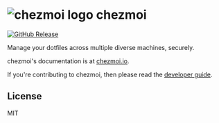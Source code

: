 # ![chezmoi logo](https://raw.githubusercontent.com/twpayne/chezmoi/refs/heads/master/assets/images/logo-144px.png) chezmoi

[![GitHub Release](https://img.shields.io/github/release/twpayne/chezmoi.svg)](https://github.com/twpayne/chezmoi/releases)

Manage your dotfiles across multiple diverse machines, securely.

chezmoi's documentation is at [chezmoi.io](https://chezmoi.io/).

If you're contributing to chezmoi, then please read the [developer guide](https://www.chezmoi.io/developer-guide/).

## License

MIT
